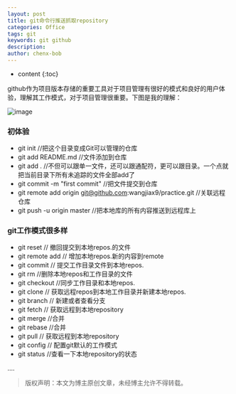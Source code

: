```yaml
---
layout: post
title: git命令行推送抓取repository
categories: Office
tags: git 
keywords: git github
description: 
author: chenx-bob
---
```


* content
{:toc}


github作为项目版本存储的重要工具对于项目管理有很好的模式和良好的用户体验，理解其工作模式，对于项目管理很重要。下图是我的理解：

![image](https://cl.ly/3r3i1J0Q160L/Image%202017-04-01%20at%2010.37.22%20am.png)




### 初体验

* git init //把这个目录变成Git可以管理的仓库
* git add README.md //文件添加到仓库
* git add . //不但可以跟单一文件，还可以跟通配符，更可以跟目录。一个点就把当前目录下所有未追踪的文件全部add了 
* git commit -m "first commit" //把文件提交到仓库
* git remote add origin git@github.com:wangjiax9/practice.git //关联远程仓库
* git push -u origin master //把本地库的所有内容推送到远程库上


### git工作模式很多样

* git reset // 撤回提交到本地repos.的文件
* git remote add // 增加本地repos.新的内容到remote
* git commit // 提交工作目录文件到本地repos.
* git rm //删除本地repos和工作目录的文件
* git checkout //同步工作目录和本地repos.
* git clone // 获取远程repos到本地工作目录并新建本地repos.
* git branch // 新建或者查看分支
* git fetch // 获取远程到本地repository
* git merge //合并
* git rebase //合并
* git pull // 获取远程到本地repository
* git config // 配置git默认的工作模式
* git status //查看一下本地repository的状态

....











  
  
  

  
> 版权声明：本文为博主原创文章，未经博主允许不得转载。
